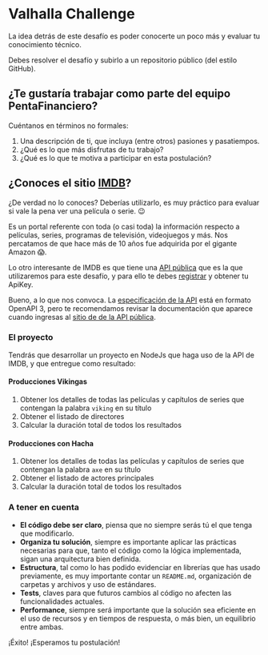 # Valhalla Challenge

La idea detrás de este desafío es poder conocerte un poco más y evaluar tu conocimiento técnico.

Debes resolver el desafío y subirlo a un repositorio público (del estilo GitHub).

## ¿Te gustaría trabajar como parte del equipo PentaFinanciero?

Cuéntanos en términos no formales:

1. Una descripción de ti, que incluya (entre otros) pasiones y pasatiempos.
2. ¿Qué es lo que más disfrutas de tu trabajo?
3. ¿Qué es lo que te motiva a participar en esta postulación?

## ¿Conoces el sitio [IMDB](https://www.imdb.com/)?

¿De verdad no lo conoces? Deberías utilizarlo, es muy práctico para evaluar si vale la pena ver una película o serie. :wink:

Es un portal referente con toda (o casi toda) la información respecto a películas, series, programas de televisión, videojuegos y más. Nos percatamos de que hace más de 10 años fue adquirida por el gigante Amazon :scream:.

Lo otro interesante de IMDB es que tiene una [API pública](https://imdb-api.com/) que es la que utilizaremos para este desafío, y para ello te debes [registrar](https://imdb-api.com/Identity/Account/Register) y obtener tu ApiKey.

Bueno, a lo que nos convoca. La [especificación de la API](https://imdb-api.com/swagger/index.html) está en formato OpenAPI 3, pero te recomendamos revisar la documentación que aparece cuando ingresas al [sitio de de la API pública](https://imdb-api.com/).

### El proyecto

Tendrás que desarrollar un proyecto en NodeJs que haga uso de la API de IMDB, y que entregue como resultado:

#### Producciones Vikingas

1. Obtener los detalles de todas las películas y capítulos de series que contengan la palabra `viking` en su título
2. Obtener el listado de directores
3. Calcular la duración total de todos los resultados

#### Producciones con Hacha

1. Obtener los detalles de todas las películas y capítulos de series que contengan la palabra `axe` en su título
2. Obtener el listado de actores principales
3. Calcular la duración total de todos los resultados

### A tener en cuenta

* **El código debe ser claro**, piensa que no siempre serás tú el que tenga que modificarlo.
* **Organiza tu solución**, siempre es importante aplicar las prácticas necesarias para que, tanto el código como la lógica implementada, sigan una arquitectura bien definida.
* **Estructura**, tal como lo has podido evidenciar en librerías que has usado previamente, es muy importante contar un `README.md`, organización de carpetas y archivos y uso de estándares.
* **Tests**, claves para que futuros cambios al código no afecten las funcionalidades actuales.
* **Performance**, siempre será importante que la solución sea eficiente en el uso de recursos y en tiempos de respuesta, o más bien, un equilibrio entre ambas.

¡Éxito! ¡Esperamos tu postulación!
